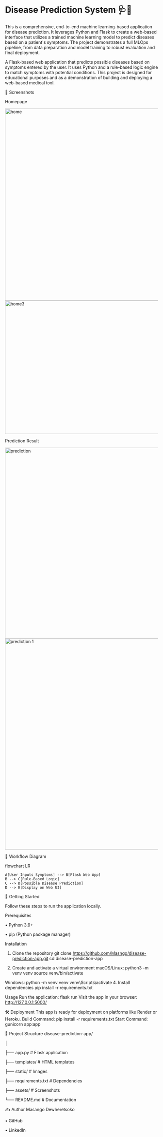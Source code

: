 # Disease Prediction System 🩺🤖
This is a comprehensive, end-to-end machine learning-based application for disease prediction. It leverages Python and Flask to create a web-based interface that utilizes a trained machine learning model to predict diseases based on a patient's symptoms. The project demonstrates a full MLOps pipeline, from data preparation and model training to robust evaluation and final deployment.

A Flask-based web application that predicts possible diseases based on symptoms entered by the user.
It uses Python and a rule-based logic engine to match symptoms with potential conditions.
This project is designed for educational purposes and as a demonstration of building and deploying a web-based medical tool.

📸 Screenshots

Homepage

<img width="1358" height="631" alt="home" src="https://github.com/user-attachments/assets/02813cf7-7a09-44ef-94c2-4ac6d6917944" /> 

<img width="1349" height="438" alt="home3" src="https://github.com/user-attachments/assets/aa2b29c9-b1c3-4120-809e-06aae4ed173a" /> 


 
Prediction Result

<img width="1334" height="626" alt="prediction" src="https://github.com/user-attachments/assets/987b80ca-7946-4924-a490-0fbc76c4a189" />

<img width="1276" height="694" alt="prediction 1" src="https://github.com/user-attachments/assets/30eeab55-1bd5-4487-971e-160677d1de52" />



 
 

 




🧠 Workflow Diagram

flowchart LR

    A[User Inputs Symptoms] --> B[Flask Web App]
    B --> C[Rule-Based Logic]
    C --> D[Possible Disease Prediction]
    D --> E[Display on Web UI]

🚀 Getting Started

Follow these steps to run the application locally.

Prerequisites

•	Python 3.9+


•	pip (Python package manager)

Installation
1.	Clone the repository
git clone https://github.com/Masngo/disease-prediction-app.git
cd disease-prediction-app

3.	Create and activate a virtual environment
macOS/Linux:
python3 -m venv venv
source venv/bin/activate

Windows:
python -m venv venv
venv\Scripts\activate
4.	Install dependencies
pip install -r requirements.txt

Usage
Run the application:
flask run
Visit the app in your browser:
http://127.0.0.1:5000/

🛠️ Deployment
This app is ready for deployment on platforms like Render or Heroku.
Build Command:
pip install -r requirements.txt
Start Command:
gunicorn app:app

📂 Project Structure
disease-prediction-app/

│

├── app.py                 # Flask application

├── templates/             # HTML templates

├── static/                # Images

├── requirements.txt       # Dependencies

├── assets/                # Screenshots

└── README.md              # Documentation

✍️ Author
Masango Dewheretsoko

•	GitHub

•	LinkedIn


